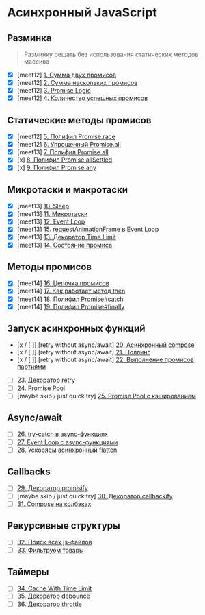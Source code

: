 # Асинхронный JavaScript

## Разминка
> Разминку решать без использования статических методов массива
- [x] [meet12] [1. Сумма двух промисов](1.add-two-promises.js)
- [x] [meet12] [2. Сумма нескольких промисов](2.add-all-promises.js)
- [x] [meet12] [3. Promise Logic](3.promise-logic.js)
- [x] [meet12] [4. Количество успешных промисов](4.count-fulfilled-promises.js)

## Статические методы промисов
- [x] [meet12] [5. Полифил Promise.race](5.race.js)
- [x] [meet12] [6. Упрощенный Promise.all](6.simple-all.js)
- [x] [meet13] [7. Полифил Promise.all](7.all.js)
- [x] [x] [8. Полифил Promise.allSettled](8.all-settled.js)
- [x] [x] [9. Полифил Promise.any](9.any.js)

## Микротаски и макротаски
- [x] [meet13] [10. Sleep](10.sleep.js)
- [x] [meet13] [11. Микротаски](11.microtasks.js)
- [x] [meet13] [12. Event Loop](12.event-loop.js)
- [x] [meet13] [15. requestAnimationFrame в Event Loop](15.raf.js) 
- [x] [meet13] [13. Декоратор Time Limit](13.time-limit.js)
- [x] [meet13] [14. Состояние промиса](14.state.js)

## Методы промисов
- [x] [meet14] [16. Цепочка промисов](16.chain.js)
- [x] [meet14] [17. Как работает метод then](17.then.js)
- [x] [meet14] [18. Полифил Promise#catch](18.catch.js)
- [x] [meet14] [19. Полифил Promise#finally](19.finally.js)

## Запуск асинхронных функций
- [x / [ ]] [retry without async/await] [20. Асинхронный compose](20.compose-async.js)
- [x / [ ]] [retry without async/await] [21. Поллинг](21.polling.js)
- [x / [ ]] [retry without async/await] [22. Выполнение промисов партиями](22.promise-batch.js)
- [ ] [23. Декоратор retry](23.retry.js)
- [ ] [24. Promise Pool](24.promise-pool.js)
- [ ] [maybe skip / just quick try] [25. Promise Pool с кэшированием](25.promise-pool-memo.js)

## Async/await
- [ ] [26. try-catch в async-функциях](26.async-try-catch.js)
- [ ] [27. Event Loop с async-функциями](27.async-event-loop.js)
- [ ] [28. Ускоряем асинхронный flatten](28.boost-async-flatten.js)

## Callbacks
- [ ] [29. Декоратор promisify](29.promisify.js)
- [ ] [maybe skip / just quick try] [30. Декоратор callbackify](30.callbackify.js)
- [ ] [31. Compose на колбэках](31.compose-callback.js)

## Рекурсивные структуры
- [ ] [32. Поиск всех js-файлов](32.file-system.js)
- [ ] [33. Фильтруем товары](33.products.js)

## Таймеры
- [ ] [34. Cache With Time Limit](34.cache.js)
- [ ] [35. Декоратор debounce](35.debounce.js)
- [ ] [36. Декоратор throttle](36.throttle.js)
